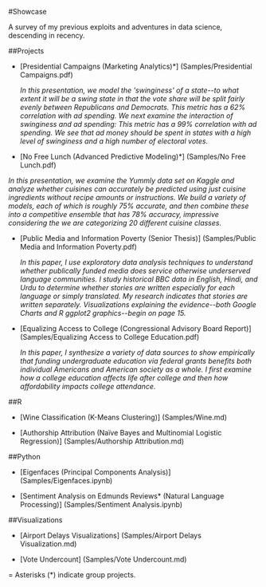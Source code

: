 
#Showcase

A survey of my previous exploits and adventures in data science, descending in recency.

##Projects

* [Presidential Campaigns (Marketing Analytics)*] (Samples/Presidential Campaigns.pdf)

  _In this presentation, we model the 'swinginess' of a state--to what extent it will be a swing state in that the vote share will be split fairly evenly between Republicans and Democrats. This metric has a 62% correlation with ad spending. We next examine the interaction of swinginess and ad spending: This metric has a 99% correlation with ad spending. We see that ad money should be spent in states with a high level of swinginess and a high number of electoral votes._

* [No Free Lunch (Advanced Predictive Modeling)*] (Samples/No Free Lunch.pdf)

 _In this presentation, we examine the Yummly data set on Kaggle and analyze whether cuisines can accurately be predicted using just cuisine ingredients without recipe amounts or instructions. We build a variety of models, each of which is roughly 75% accurate, and then combine these into a competitive ensemble that has 78% accuracy, impressive considering the we are categorizing 20 different cuisine classes._

* [Public Media and Information Poverty (Senior Thesis)] (Samples/Public Media and Information Poverty.pdf)

  _In this paper, I use exploratory data analysis techniques to understand whether publically funded media does service otherwise underserved language communities. I study historical BBC data in English, Hindi, and Urdu to determine whether stories are written especially for each language or simply translated. My research indicates that stories are written separately. Visualizations explaining the evidence--both Google Charts and R ggplot2 graphics--begin on page 15._

* [Equalizing Access to College (Congressional Advisory Board Report)] (Samples/Equalizing Access to College Education.pdf)

  _In this paper, I synthesize a variety of data sources to show empirically that funding undergraduate education via federal grants benefits both individual Americans and American society as a whole. I first examine how a college education affects life after college and then how affordability impacts college attendance._

##R

* [Wine Classification (K-Means Clustering)] (Samples/Wine.md)

* [Authorship Attribution (Naïve Bayes and Multinomial Logistic Regression)] (Samples/Authorship Attribution.md)

##Python
* [Eigenfaces (Principal Components Analysis)] (Samples/Eigenfaces.ipynb)

* [Sentiment Analysis on Edmunds Reviews* (Natural Language Processing)] (Samples/Sentiment Analysis.ipynb)

##Visualizations
* [Airport Delays Visualizations] (Samples/Airport Delays Visualization.md)

* [Vote Undercount]  (Samples/Vote Undercount.md)

 =
 Asterisks (*) indicate group projects.
